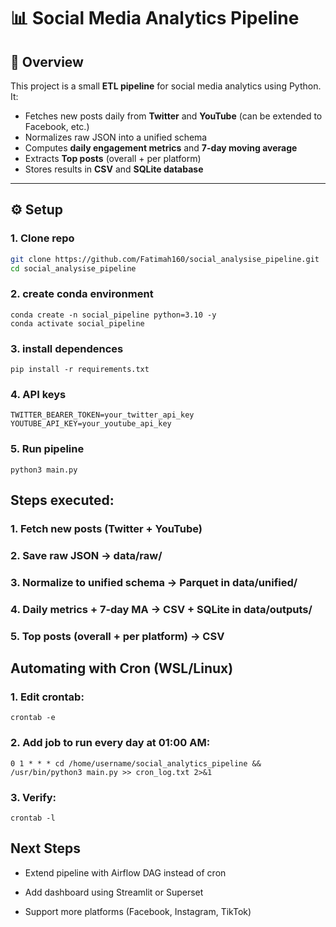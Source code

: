# 📊 Social Media Analytics Pipeline

## 🚀 Overview
This project is a small **ETL pipeline** for social media analytics using Python.  
It:
- Fetches new posts daily from **Twitter** and **YouTube** (can be extended to Facebook, etc.)
- Normalizes raw JSON into a unified schema
- Computes **daily engagement metrics** and **7-day moving average**
- Extracts **Top posts** (overall + per platform)
- Stores results in **CSV** and **SQLite database**

---

## ⚙️ Setup

### 1. Clone repo
```bash
git clone https://github.com/Fatimah160/social_analysise_pipeline.git
cd social_analysise_pipeline
```
### 2. create conda environment 
```
conda create -n social_pipeline python=3.10 -y
conda activate social_pipeline
```
### 3. install dependences
```
pip install -r requirements.txt
```
### 4. API keys
```
TWITTER_BEARER_TOKEN=your_twitter_api_key
YOUTUBE_API_KEY=your_youtube_api_key
```
### 5. Run pipeline 
```
python3 main.py
```
## Steps executed:

### 1. Fetch new posts (Twitter + YouTube)

### 2. Save raw JSON → data/raw/

### 3. Normalize to unified schema → Parquet in data/unified/

### 4. Daily metrics + 7-day MA → CSV + SQLite in data/outputs/

### 5. Top posts (overall + per platform) → CSV 

## Automating with Cron (WSL/Linux)
### 1. Edit crontab:
```
crontab -e
```
### 2. Add job to run every day at 01:00 AM:
```
0 1 * * * cd /home/username/social_analytics_pipeline && /usr/bin/python3 main.py >> cron_log.txt 2>&1
```
### 3. Verify:
```
crontab -l
```
## Next Steps

- Extend pipeline with Airflow DAG instead of cron

- Add dashboard using Streamlit or Superset

- Support more platforms (Facebook, Instagram, TikTok)

